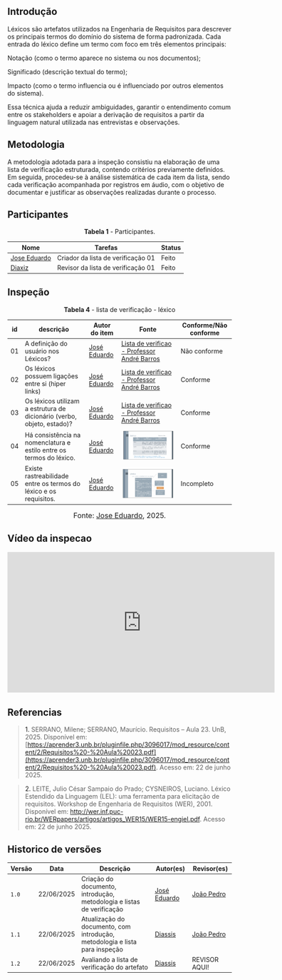 ## Introdução 
Léxicos são artefatos utilizados na Engenharia de Requisitos para descrever os principais termos do domínio do sistema de forma padronizada. Cada entrada do léxico define um termo com foco em três elementos principais:

Notação (como o termo aparece no sistema ou nos documentos);

Significado (descrição textual do termo);

Impacto (como o termo influencia ou é influenciado por outros elementos do sistema).

Essa técnica ajuda a reduzir ambiguidades, garantir o entendimento comum entre os stakeholders e apoiar a derivação de requisitos a partir da linguagem natural utilizada nas entrevistas e observações.

## Metodologia 
A metodologia adotada para a inspeção consistiu na elaboração de uma lista de verificação estruturada, contendo critérios previamente definidos. Em seguida, procedeu-se à análise sistemática de cada item da lista, sendo cada verificação acompanhada por registros em áudio, com o objetivo de documentar e justificar as observações realizadas durante o processo.
## Participantes 

<p style="text-align: center"><b>Tabela 1</b> - Participantes.</p>

| Nome                                               | Tarefas                            | Status  | 
| -------------------------------------------------- | ---------------------------------- | ------- | 
| [Jose Eduardo](https://github.com/jevprado)         | Criador da lista de verificação 01 | Feito   | 
| [Diaxiz](https://github.com/Diaxiz)               | Revisor da lista de verificação 01 | Feito | 


## Inspeção 

<p style="text-align: center"><b>Tabela 4</b> - lista de verificação - léxico</p>

| id    | descrição                                                                                    | Autor do item      | Fonte                                                                                  | Conforme/Não conforme |
| ----- | -------------------------------------------------------------------------------------------- | ------------------ | -------------------------------------------------------------------------------------- | --------------------- |
| 01 |A definição do usuário nos Léxicos?    | [José Eduardo](https://github.com/jevprado) | [Lista de verificao - Professor André Barros]() |    Não conforme                   |
| 02 | Os léxicos possuem ligações entre si (hiper links)             | [José Eduardo](https://github.com/jevprado) | [Lista de verificao - Professor André Barros]()                                |     Conforme                   |
| 03 | Os léxicos utilizam a estrutura de dicionário (verbo, objeto, estado)?                 | [José Eduardo](https://github.com/jevprado) | [Lista de verificao - Professor André Barros]()                     |           Conforme             |
| 04 | Há consistência na nomenclatura e estilo entre os termos do léxico.                | [José Eduardo](https://github.com/jevprado)                     |  ![](../../assets/docs-verificacao/lex1.png)                     |Conforme | 
| 05 | Existe rastreabilidade entre os termos do léxico e os requisitos.              |[José Eduardo](https://github.com/jevprado)                     |  ![](../../assets/docs-verificacao/lex2.png)           | Incompleto


<font size="3"><p style="text-align: center">Fonte: [Jose Eduardo](https://github.com/jevprado), 2025.</p></font>


## Vídeo da inspecao 

<iframe width="600" height="315" 
        src="https://youtube.com/embed/Bud7RyqgJHY" 
        title="YouTube video player" 
        frameborder="0" 
        allow="accelerometer; autoplay; clipboard-write; encrypted-media; gyroscope; picture-in-picture; web-share" 
        referrerpolicy="strict-origin-when-cross-origin" 
        allowfullscreen>
</iframe>



## Referencias 

> <a>1.</a> SERRANO, Milene; SERRANO, Maurício. Requisitos – Aula 23. UnB, 2025. Disponível em: [https://aprender3.unb.br/pluginfile.php/3096017/mod_resource/content/2/Requisitos%20-%20Aula%20023.pdf](https://aprender3.unb.br/pluginfile.php/3096017/mod_resource/content/2/Requisitos%20-%20Aula%20023.pdf). Acesso em: 22 de junho 2025.
>


><a>2.</a> LEITE, Julio César Sampaio do Prado; CYSNEIROS, Luciano. Léxico Estendido da Linguagem (LEL): uma ferramenta para elicitação de requisitos. Workshop de Engenharia de Requisitos (WER), 2001. Disponível em: http://wer.inf.puc-rio.br/WERpapers/artigos/artigos_WER15/WER15-engiel.pdf. Acesso em: 22 de junho 2025.
>

## Historico de versões

| Versão | Data       | Descrição                                      | Autor(es)                                      | Revisor(es)                                    |
| ------ | ---------- | ---------------------------------------------- | ---------------------------------------------- | ---------------------------------------------- |
| `1.0`   | 22/06/2025 | Criação do documento, introdução, metodologia e listas de verificação | [José Eduardo](https://github.com/jevprado)    |  [João Pedro](https://github.com/JpRodrigues2) |
| `1.1`   | 22/06/2025 | Atualização do documento, com introdução, metodologia e lista para inspeção | [Diassis](https://github.com/Diaxiz)    | [João Pedro](https://github.com/JpRodrigues2) |
| `1.2`   | 22/06/2025 | Avaliando a lista de verificação do artefato | [Diassis](https://github.com/Diaxiz)    | REVISOR AQUI! |
